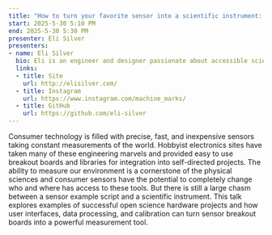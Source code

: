 ```yaml
---
title: "How to turn your favorite sensor into a scientific instrument: a guide for curious makers"
start: 2025-5-30 5:10 PM
end: 2025-5-30 5:30 PM
presenter: Eli Silver
presenters:
- name: Eli Silver
  bio: Eli is an engineer and designer passionate about accessible science. As a Research Engineer in the Harris Lab at Brown University, he creates experimental equipment and turns designs into open-hardware projects. On the side, he enjoys building electronic instruments and interactive robots.
  links:
  - title: Site
    url: http://elisilver.com/
  - title: Instagram
    url: https://www.instagram.com/machine_marks/
  - title: GitHub
    url: https://github.com/eli-silver
---
```


Consumer technology is filled with precise, fast, and inexpensive sensors taking constant measurements of the world. Hobbyist electronics sites have taken many of these engineering marvels and provided easy to use breakout boards and libraries for integration into self-directed projects. The ability to measure our environment is a cornerstone of the physical sciences and consumer sensors have the potential to completely change who and where has access to these tools. But there is still a large chasm between a sensor example script and a scientific instrument. This talk explores examples of successful open science hardware projects and how user interfaces, data processing, and calibration can turn sensor breakout boards into a powerful measurement tool.
